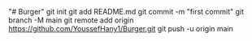 "# Burger"  git init git add README.md git commit -m "first commit" git branch -M main git remote add origin https://github.com/YoussefHany1/Burger.git git push -u origin main
